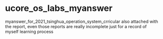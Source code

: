 # ucore_os_labs_myanswer
myanswer_for_2021_tsinghua_operation_system_crricular
also attached with the report, even those reports are really incomplete
just for a record of myself learning process
